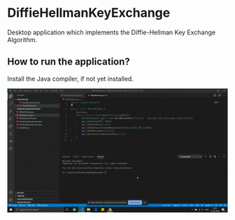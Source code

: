 # DiffieHellmanKeyExchange
Desktop application which implements the Diffie-Hellman Key Exchange Algorithm.

## How to run the application?
Install the Java compiler, if not yet installed. 

![Demo CountPages alpha](https://github.com/sreekanth025/DiffieHellmanKeyExchange/blob/master/run.gif)
